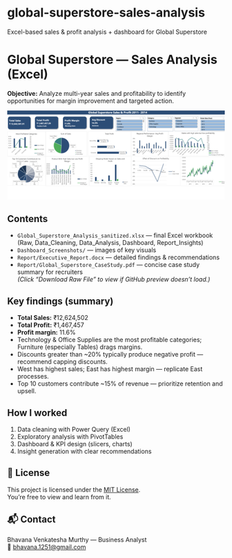 # global-superstore-sales-analysis
Excel-based sales &amp; profit analysis + dashboard for Global Superstore

# Global Superstore — Sales Analysis (Excel)

**Objective:** Analyze multi-year sales and profitability to identify opportunities for margin improvement and targeted action.

![Dashboard Preview](Full_Dashboard.png) 
## Contents
- `Global_Superstore_Analysis_sanitized.xlsx` — final Excel workbook (Raw, Data_Cleaning, Data_Analysis, Dashboard, Report_Insights)  
- `Dashboard_Screenshots/` — images of key visuals  
- `Report/Executive_Report.docx` — detailed findings & recommendations
- `Report/Global_Superstore_CaseStudy.pdf` — concise case study summary for recruiters  
  *(Click “Download Raw File” to view if GitHub preview doesn’t load.)*
  

## Key findings (summary)
- **Total Sales:** ₹12,624,502  
- **Total Profit:** ₹1,467,457  
- **Profit margin:** 11.6%  
- Technology & Office Supplies are the most profitable categories; Furniture (especially Tables) drags margins.  
- Discounts greater than ~20% typically produce negative profit — recommend capping discounts.  
- West has highest sales; East has highest margin — replicate East processes.  
- Top 10 customers contribute ~15% of revenue — prioritize retention and upsell.

## How I worked
1. Data cleaning with Power Query (Excel)  
2. Exploratory analysis with PivotTables  
3. Dashboard & KPI design (slicers, charts)  
4. Insight generation with clear recommendations



## 🧾 **License**
This project is licensed under the [MIT License](LICENSE).  
You’re free to view and learn from it.



## 📬 Contact
Bhavana Venkatesha Murthy — Business Analyst  
📧 bhavana.1251@gmail.com


